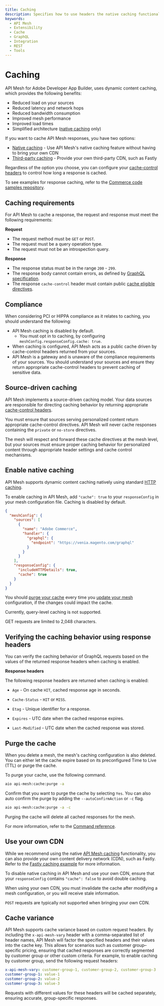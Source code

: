 ```yaml
---
title: Caching
description: Specifies how to use headers the native caching functionality of API Mesh for Adobe Developer App Builder.
keywords:
  - API Mesh
  - Extensibility
  - Cache
  - GraphQL
  - Integration
  - REST
  - Tools
---
```


# Caching

API Mesh for Adobe Developer App Builder, uses dynamic content caching, which provides the following benefits:

- Reduced load on your sources
- Reduced latency and network hops
- Reduced bandwidth consumption
- Improved mesh performance
- Improved load times
- Simplified architecture ([native caching](#enable-native-caching) only)

If you want to cache API Mesh responses, you have two options:

- [Native caching](#enable-native-caching) - Use API Mesh's native caching feature without having to bring your own CDN
- [Third-party caching](./fastly.md) - Provide your own third-party CDN, such as Fastly

Regardless of the option you choose, you can configure your [cache-control headers](./cache-control-headers.md) to control how long a response is cached.

<InlineAlert variant="info" slots="text"/>

To see examples for response caching, refer to the [Commerce code samples repository](https://github.com/adobe/adobe-commerce-samples/blob/main/api-mesh/response-caching/README.md).

## Caching requirements

For API Mesh to cache a response, the request and response must meet the following requirements:

**Request**

- The request method must be `GET` or `POST`.
- The request must be a query operation type.
- The request must not be an introspection query.

**Response**

- The response status must be in the range `200` - `299`.
- The response body cannot contain errors, as defined by [GraphQL specification](https://spec.graphql.org/October2021/#sec-Errors).
- The response `cache-control` header must contain public [cache eligible directives](./cache-control-headers.md#response-headers).

## Compliance

When considering PCI or HIPPA compliance as it relates to caching, you should understand the following:

- API Mesh caching is disabled by default.
  - You must opt in to caching, by configuring `meshConfig.responseConfig.cache: true`.
- When caching is configured, API Mesh acts as a public cache driven by cache-control headers returned from your sources.
- API Mesh is a gateway and is unaware of the compliance requirements of your sources. You should understand your sources and ensure they return appropriate cache-control headers to prevent caching of sensitive data.

## Source-driven caching

API Mesh implements a source-driven caching model. Your data sources are responsible for directing caching behavior by returning appropriate [cache-control headers](./cache-control-headers.md).

<InlineAlert variant="warning" slots="text"/>

You must ensure that sources serving personalized content return appropriate cache-control directives. API Mesh will never cache responses containing the `private` or `no-store` directives.

The mesh will respect and forward these cache directives at the mesh level, but your sources must ensure proper caching behavior for personalized content through appropriate header settings and cache control mechanisms.

## Enable native caching

API Mesh supports dynamic content caching natively using standard [HTTP caching](https://developer.mozilla.org/en-US/docs/Web/HTTP/Caching).

To enable caching in API Mesh, add `"cache": true` to your `responseConfig` in your mesh configuration file. Caching is disabled by default.

```json
{
  "meshConfig": {
    "sources": [
      {
        "name": "Adobe Commerce",
        "handler": {
          "graphql": {
            "endpoint": "https://venia.magento.com/graphql"
          }
        }
      }
    ],
    "responseConfig": {
      "includeHTTPDetails": true,
      "cache": true
    }
  }
}
```

You should [purge your cache](#purge-the-cache) every time you [update your mesh](../../basic/create-mesh.md#update-an-existing-mesh) configuration, if the changes could impact the cache.

<InlineAlert variant="info" slots="text"/>

Currently, query-level caching is not supported.

<InlineAlert variant="info" slots="text"/>

GET requests are limited to 2,048 characters.

## Verifying the caching behavior using response headers

You can verify the caching behavior of GraphQL requests based on the values of the returned response headers when caching is enabled.

**Response headers**

The following response headers are returned when caching is enabled:

- `Age` - On cache `HIT`, cached response age in seconds.

- `Cache-Status` - `HIT` or `MISS`.

- `Etag` - Unique identifier for a response.

- `Expires` - UTC date when the cached response expires.

- `Last-Modified` - UTC date when the cached response was stored.

## Purge the cache

<InlineAlert variant="info" slots="text"/>

When you delete a mesh, the mesh's caching configuration is also deleted. You can either let the cache expire based on its preconfigured Time to Live (TTL) or purge the cache.

To purge your cache, use the following command.

```bash
aio api-mesh:cache:purge -a
```

Confirm that you want to purge the cache by selecting `Yes`. You can also auto confirm the purge by adding the `--autoConfirmAction` or `-c` flag.

```bash
aio api-mesh:cache:purge -a -c
```

<InlineAlert variant="warning" slots="text"/>

Purging the cache will delete all cached responses for the mesh.

For more information, refer to the [Command reference](../index.md#aio-api-meshcachepurge).

## Use your own CDN

While we recommend using the native [API Mesh caching](./index.md) functionality, you can also provide your own content delivery network (CDN), such as Fastly. Refer to the [Fastly caching example](./fastly.md) for more information.

To disable native caching in API Mesh and use your own CDN, ensure that your `responseConfig` contains `"cache": false` to avoid double caching.

<InlineAlert variant="info" slots="text"/>

When using your own CDN, you must invalidate the cache after modifying a mesh configuration, or you will receive stale information.

<InlineAlert variant="info" slots="text"/>

`POST` requests are typically not supported when bringing your own CDN.

## Cache variance

API Mesh supports cache variance based on custom request headers. By including the `x-api-mesh-vary` header with a comma-separated list of header names, API Mesh will factor the specified headers and their values into the cache key. This allows for scenarios such as customer group–specific pricing, ensuring that cached responses are correctly segmented by customer group or other custom criteria. For example, to enable caching by customer group, send the following request headers:

```yaml
x-api-mesh-vary: customer-group-1, customer-group-2, customer-group-3
customer-group-1: value-1
customer-group-2: value-2
customer-group-3: value-3
```

Requests with different values for these headers will be cached separately, ensuring accurate, group-specific responses.
